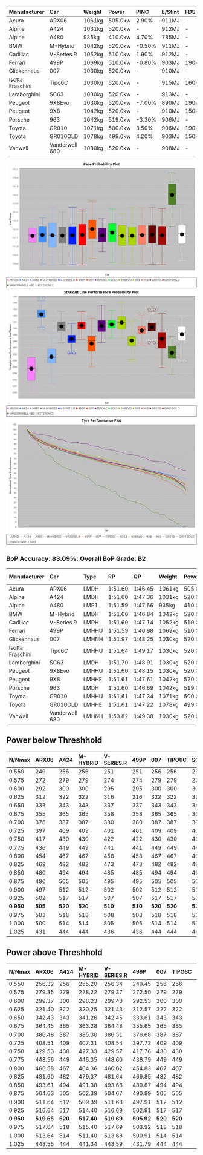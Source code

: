 | Manufacturer     | Car            | Weight | Power   | PINC    | E/Stint | FDS     |
|:-|:-|:-|:-|:-|:-|:-|
| Acura            | ARX06          | 1061kg | 505.0kw | 2.90%   | 911MJ   |    -    |
| Alpine           | A424           | 1031kg | 520.0kw |    -    | 912MJ   |    -    |
| Alpine           | A480           | 935kg  | 410.0kw | 4.70%   | 785MJ   |    -    |
| BMW              | M-Hybrid       | 1042kg | 520.0kw | -0.50%  | 911MJ   |    -    |
| Cadillac         | V-Series.R     | 1052kg | 510.0kw | 1.90%   | 912MJ   |    -    |
| Ferrari          | 499P           | 1069kg | 510.0kw | -0.80%  | 903MJ   | 190kph  |
| Glickenhaus      | 007            | 1030kg | 520.0kw |    -    | 910MJ   |    -    |
| Isotta Fraschini | Tipo6C         | 1030kg | 520.0kw |    -    | 915MJ   | 160kph  |
| Lamborghini      | SC63           | 1030kg | 520.0kw |    -    | 913MJ   |    -    |
| Peugeot          | 9X8Evo         | 1030kg | 520.0kw | -7.00%  | 890MJ   | 190kph  |
| Peugeot          | 9X8            | 1042kg | 520.0kw |    -    | 910MJ   | 150kph  |
| Porsche          | 963            | 1042kg | 519.0kw | -3.30%  | 906MJ   |    -    |
| Toyota           | GR010          | 1071kg | 500.0kw | 3.50%   | 906MJ   | 190kph  |
| Toyota           | GR010OLD       | 1078kg | 499.0kw | 4.20%   | 903MJ   | 150kph  |
| Vanwall          | Vanderwell 680 | 1030kg | 520.0kw |    -    | 908MJ   |    -    |

![PACECHART](./IMG/AUTO.png)
![STRAIGHTLINEPERFORMANCECHART](./IMG/AUTO_sp.png)
![TYREPERFORMANCECHART](./IMG/AUTO_tw.png)

### BoP Accuracy: 83.09%; Overall BoP Grade: B2
| Manufacturer     | Car            | Type  | RP      | QP      | Weight | Power¹  | Threshhold | PINC    | Power²   | E/Stint | AVG Vmax  | FDS     | RDLC | L/Stint | BOP-Grade | Model Accuracy | Model Points | Match%  | SimDiff |
|:-|:-|:-|:-|:-|:-|:-|:-|:-|:-|:-|:-|:-|:-|:-|:-|:-|:-|:-|:-|
| Acura            | ARX06          | LMDH  | 1:51.60 | 1:46.45 | 1061kg | 505.0kw | 250.0kph   | 2.90%   | 519.60kw |  911MJ  | 281.02kph |    -    | 1.01 | 29      | +D1       | 100.00%        | 995          | 69.07%  | #       |
| Alpine           | A424           | LMDH  | 1:51.60 | 1:47.36 | 1031kg | 520.0kw | 0.0kph     |    -    | 520.00kw |  912MJ  | 295.37kph |    -    | 1.02 | 29      | -B2       | 100.00%        | 635          | 82.02%  | #       |
| Alpine           | A480           | LMP1  | 1:51.59 | 1:47.66 |  935kg | 410.0kw | 250.0kph   | 4.70%   | 429.30kw |  785MJ  | 281.90kph |    -    | 0.99 | 27      | ~A1       | 98.32%         | 818          | 96.85%  | ±0.85s  |
| BMW              | M-Hybrid       | LMDH  | 1:51.60 | 1:46.84 | 1042kg | 520.0kw | 250.0kph   | -0.50%  | 517.40kw |  911MJ  | 291.84kph |    -    | 1.01 | 29      | -A2       | 100.00%        | 1696         | 90.10%  | #       |
| Cadillac         | V-Series.R     | LMDH  | 1:51.60 | 1:47.14 | 1052kg | 510.0kw | 250.0kph   | 1.90%   | 519.70kw |  912MJ  | 288.06kph |    -    | 1.01 | 29      | ~A1       | 98.34%         | 1841         | 95.47%  | ±2.25s  |
| Ferrari          | 499P           | LMHHU | 1:51.59 | 1:46.98 | 1069kg | 510.0kw | 250.0kph   | -0.80%  | 505.90kw |  903MJ  | 289.56kph | 190kph  | 1.01 | 29      | -A2       | 100.00%        | 1773         | 93.11%  | ±2.17s  |
| Glickenhaus      | 007            | LMHNH | 1:51.97 | 1:48.25 | 1030kg | 520.0kw | 0.0kph     |    -    | 520.00kw |  910MJ  | 288.78kph |    -    | 0.96 | 29      | ~A1       | 98.48%         | 1488         | 100.00% | ±0.85s  |
| Isotta Fraschini | Tipo6C         | LMHHU | 1:51.64 | 1:49.17 | 1030kg | 520.0kw | 0.0kph     |    -    | 520.00kw |  915MJ  | 292.94kph | 160kph  | 1.07 | 29      | +Ω1       | 100.00%        | 66           | 46.44%  | #       |
| Lamborghini      | SC63           | LMDH  | 1:51.70 | 1:48.91 | 1030kg | 520.0kw | 0.0kph     |    -    | 520.00kw |  913MJ  | 293.19kph |    -    | 1.05 | 29      | ~A1       | 100.00%        | 504          | 97.16%  | #       |
| Peugeot          | 9X8Evo         | LMHHU | 1:51.60 | 1:48.15 | 1030kg | 520.0kw | 250.0kph   | -7.00%  | 483.60kw |  890MJ  | 290.79kph | 190kph  | 1.02 | 29      | +C1       | 100.00%        | 249          | 76.38%  | #       |
| Peugeot          | 9X8            | LMHHE | 1:51.61 | 1:47.61 | 1042kg | 520.0kw | 250.0kph   |    -    | 520.00kw |  910MJ  | 288.55kph | 150kph  | 1.02 | 29      | ~A1       | 100.00%        | 1199         | 96.98%  | ±1.72s  |
| Porsche          | 963            | LMDH  | 1:51.60 | 1:46.69 | 1042kg | 519.0kw | 250.0kph   | -3.30%  | 501.90kw |  906MJ  | 289.74kph |    -    | 1.01 | 29      | ~A1       | 99.96%         | 4880         | 95.90%  | ±1.65s  |
| Toyota           | GR010          | LMHHU | 1:51.61 | 1:47.34 | 1071kg | 500.0kw | 250.0kph   | 3.50%   | 517.50kw |  906MJ  | 289.55kph | 190kph  | 1.01 | 29      | ~A1       | 99.96%         | 2429         | 96.46%  | ±1.65s  |
| Toyota           | GR010OLD       | LMHHE | 1:51.61 | 1:47.22 | 1078kg | 499.0kw | 250.0kph   | 4.20%   | 520.00kw |  903MJ  | 286.93kph | 150kph  | 1.01 | 29      | +A2       | 100.00%        | 1183         | 90.86%  | #       |
| Vanwall          | Vanderwell 680 | LMHNH | 1:53.82 | 1:49.38 | 1030kg | 520.0kw | 0.0kph     |    -    | 520.00kw |  908MJ  | 286.64kph |    -    | 1.01 | 29      | +Ω1       | 98.84%         | 170          | 19.52%  | ±1.87s  |

## Power below Threshhold
| N/Nmax    | ARX06   | A424    | M-HYBRID | V-SERIES.R | 499P    | 007     | TIPO6C  | SC63    | 9X8EVO  | 9X8     | 963     | GR010   | GR010OLD | VANDERWELL 680 | ​     | RPM      | A480       |
|:-|:-|:-|:-|:-|:-|:-|:-|:-|:-|:-|:-|:-|:-|:-|:-|:-|:-|
|  0.550    |  249    |  256    |  256     |  251       |  251    |  256    |  256    |  256    |  256    |  256    |  256    |  246    |  246     |  256           |  ​    |   --     |  0.00      |
|  0.575    |  272    |  279    |  279     |  274       |  274    |  279    |  279    |  279    |  279    |  279    |  279    |  269    |  268     |  279           |  ​    |   --     |  0.00      |
|  0.600    |  292    |  300    |  300     |  295       |  295    |  300    |  300    |  300    |  300    |  300    |  299    |  289    |  288     |  300           |  ​    |   --     |  0.00      |
|  0.625    |  312    |  322    |  322     |  316       |  316    |  322    |  322    |  322    |  322    |  322    |  321    |  309    |  308     |  322           |  ​    |   --     |  0.00      |
|  0.650    |  333    |  343    |  343     |  337       |  337    |  343    |  343    |  343    |  343    |  343    |  342    |  330    |  329     |  343           |  ​    |   --     |  0.00      |
|  0.675    |  355    |  365    |  365     |  358       |  358    |  365    |  365    |  365    |  365    |  365    |  364    |  351    |  350     |  365           |  ​    |   --     |  0.00      |
|  0.700    |  376    |  387    |  387     |  380       |  380    |  387    |  387    |  387    |  387    |  387    |  386    |  372    |  371     |  387           |  ​    |   --     |  0.00      |
|  0.725    |  397    |  409    |  409     |  401       |  401    |  409    |  409    |  409    |  409    |  409    |  408    |  393    |  392     |  409           |  ​    |   --     |  0.00      |
|  0.750    |  417    |  430    |  430     |  422       |  422    |  430    |  430    |  430    |  430    |  430    |  429    |  413    |  412     |  430           |  ​    |   --     |  0.00      |
|  0.775    |  436    |  449    |  449     |  441       |  441    |  449    |  449    |  449    |  449    |  449    |  448    |  432    |  431     |  449           |  ​    |  5000    |  246.10    |
|  0.800    |  454    |  467    |  467     |  458       |  458    |  467    |  467    |  467    |  467    |  467    |  466    |  449    |  448     |  467           |  ​    |  5500    |  291.12    |
|  0.825    |  469    |  482    |  482     |  473       |  473    |  482    |  482    |  482    |  482    |  482    |  481    |  464    |  463     |  482           |  ​    |  6000    |  325.14    |
|  0.850    |  480    |  494    |  494     |  485       |  485    |  494    |  494    |  494    |  494    |  494    |  493    |  475    |  474     |  494           |  ​    |  6500    |  367.15    |
|  0.875    |  490    |  505    |  505     |  495       |  495    |  505    |  505    |  505    |  505    |  505    |  504    |  485    |  484     |  505           |  ​    |  7000    |  410.17    |
|  0.900    |  497    |  512    |  512     |  502       |  502    |  512    |  512    |  512    |  512    |  512    |  511    |  492    |  491     |  512           |  ​    |  7500    |  420.17    |
|  0.925    |  502    |  517    |  517     |  507       |  507    |  517    |  517    |  517    |  517    |  517    |  516    |  497    |  496     |  517           |  ​    |  8000    |  416.17    |
| **0.950** | **505** | **520** | **520**  | **510**    | **510** | **520** | **520** | **520** | **520** | **520** | **519** | **500** | **499**  | **520**        | **​** | **8500** | **419.17** |
|  0.975    |  503    |  518    |  518     |  508       |  508    |  518    |  518    |  518    |  518    |  518    |  517    |  498    |  497     |  518           |  ​    |  9000    |  210.09    |
|  1.000    |  500    |  514    |  514     |  505       |  505    |  514    |  514    |  514    |  514    |  514    |  513    |  495    |  494     |  514           |  ​    |   --     |  0.00      |
|  1.025    |  431    |  444    |  444     |  436       |  436    |  444    |  444    |  444    |  444    |  444    |  443    |  427    |  426     |  444           |  ​    |   --     |  0.00      |

## Power above Threshhold
| N/Nmax    | ARX06      | A424    | M-HYBRID   | V-SERIES.R | 499P       | 007     | TIPO6C  | SC63    | 9X8EVO     | 9X8     | 963        | GR010      | GR010OLD   | VANDERWELL 680 | ​     | RPM      | A480       |
|:-|:-|:-|:-|:-|:-|:-|:-|:-|:-|:-|:-|:-|:-|:-|:-|:-|:-|
|  0.550    |  256.32    |  256    |  255.20    |  256.34    |  249.45    |  256    |  256    |  256    |  238.30    |  256    |  247.43    |  255.25    |  256.47    |  256           |  ​    |   --     |  0.00      |
|  0.575    |  279.35    |  279    |  278.22    |  279.37    |  272.50    |  279    |  279    |  279    |  260.32    |  279    |  270.47    |  278.27    |  279.51    |  279           |  ​    |   --     |  0.00      |
|  0.600    |  299.37    |  300    |  298.23    |  299.40    |  292.53    |  300    |  300    |  300    |  279.35    |  300    |  290.51    |  298.29    |  299.55    |  300           |  ​    |   --     |  0.00      |
|  0.625    |  321.40    |  322    |  320.25    |  321.43    |  312.57    |  322    |  322    |  322    |  299.37    |  322    |  310.54    |  320.31    |  321.59    |  322           |  ​    |   --     |  0.00      |
|  0.650    |  342.43    |  343    |  341.26    |  342.45    |  333.61    |  343    |  343    |  343    |  319.40    |  343    |  331.58    |  341.33    |  342.63    |  343           |  ​    |   --     |  0.00      |
|  0.675    |  364.45    |  365    |  363.28    |  364.48    |  355.65    |  365    |  365    |  365    |  339.42    |  365    |  352.61    |  363.35    |  364.67    |  365           |  ​    |   --     |  0.00      |
|  0.700    |  386.48    |  387    |  385.30    |  386.51    |  376.68    |  387    |  387    |  387    |  360.45    |  387    |  373.65    |  385.37    |  386.71    |  387           |  ​    |   --     |  0.00      |
|  0.725    |  408.51    |  409    |  407.31    |  408.54    |  397.72    |  409    |  409    |  409    |  380.47    |  409    |  394.69    |  407.39    |  408.75    |  409           |  ​    |   --     |  0.00      |
|  0.750    |  429.53    |  430    |  427.33    |  429.57    |  417.76    |  430    |  430    |  430    |  399.50    |  430    |  414.72    |  427.41    |  429.79    |  430           |  ​    |   --     |  0.00      |
|  0.775    |  448.56    |  449    |  446.35    |  448.60    |  436.79    |  449    |  449    |  449    |  418.52    |  449    |  433.75    |  446.43    |  448.83    |  449           |  ​    |  5000    |  246.10    |
|  0.800    |  466.58    |  467    |  464.36    |  466.62    |  454.83    |  467    |  467    |  467    |  434.54    |  467    |  450.78    |  464.45    |  466.86    |  467           |  ​    |  5500    |  291.12    |
|  0.825    |  481.60    |  482    |  479.37    |  481.64    |  469.85    |  482    |  482    |  482    |  448.56    |  482    |  465.81    |  479.46    |  481.89    |  482           |  ​    |  6000    |  325.14    |
|  0.850    |  493.61    |  494    |  491.38    |  493.66    |  480.87    |  494    |  494    |  494    |  459.57    |  494    |  476.83    |  491.47    |  493.91    |  494           |  ​    |  6500    |  367.15    |
|  0.875    |  504.63    |  505    |  502.39    |  504.67    |  490.89    |  505    |  505    |  505    |  469.58    |  505    |  486.85    |  502.49    |  504.93    |  505           |  ​    |  7000    |  410.17    |
|  0.900    |  511.64    |  512    |  509.39    |  511.68    |  497.91    |  512    |  512    |  512    |  475.59    |  512    |  493.86    |  509.49    |  511.94    |  512           |  ​    |  7500    |  420.17    |
|  0.925    |  516.64    |  517    |  514.40    |  516.69    |  502.91    |  517    |  517    |  517    |  480.60    |  517    |  498.87    |  514.50    |  516.95    |  517           |  ​    |  8000    |  416.17    |
| **0.950** | **519.65** | **520** | **517.40** | **519.69** | **505.92** | **520** | **520** | **520** | **483.60** | **520** | **501.87** | **517.50** | **519.96** | **520**        | **​** | **8500** | **419.17** |
|  0.975    |  517.64    |  518    |  515.40    |  517.69    |  503.92    |  518    |  518    |  518    |  481.60    |  518    |  499.87    |  515.50    |  517.95    |  518           |  ​    |  9000    |  210.09    |
|  1.000    |  513.64    |  514    |  511.40    |  513.68    |  500.91    |  514    |  514    |  514    |  478.59    |  514    |  496.86    |  511.49    |  513.95    |  514           |  ​    |   --     |  0.00      |
|  1.025    |  443.55    |  444    |  441.34    |  443.59    |  431.79    |  444    |  444    |  444    |  413.51    |  444    |  428.75    |  441.43    |  443.82    |  444           |  ​    |   --     |  0.00      |
